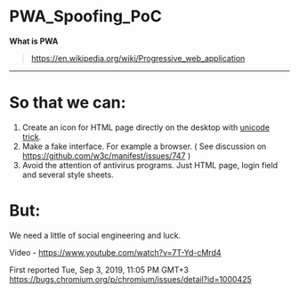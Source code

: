 # PWA_Spoofing_PoC

<b>What is PWA</b>
> https://en.wikipedia.org/wiki/Progressive_web_application

------------------------------------------------------------------------------------------------------------------------------

# So that we can:
1. Create an icon for HTML page directly on the desktop with <a href="https://en.wikipedia.org/wiki/IDN_homograph_attack">unicode trick</a>.
2. Make a fake interface. For example a browser. ( See discussion on https://github.com/w3c/manifest/issues/747 )
3. Avoid the attention of antivirus programs. Just HTML page, login field and several style sheets.

# But:
We need a little of social engineering and luck.

Video - https://www.youtube.com/watch?v=7T-Yd-cMrd4

First reported Tue, Sep 3, 2019, 11:05 PM GMT+3
https://bugs.chromium.org/p/chromium/issues/detail?id=1000425
